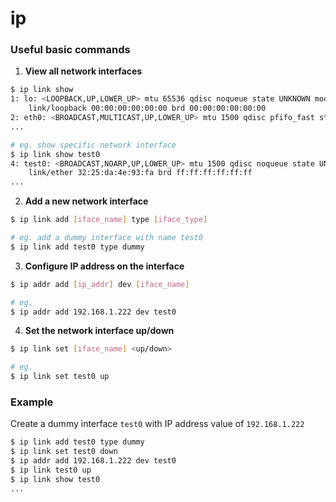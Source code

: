 # ip

### Useful basic commands

1. **View all network interfaces**

```bash
$ ip link show
1: lo: <LOOPBACK,UP,LOWER_UP> mtu 65536 qdisc noqueue state UNKNOWN mode DEFAULT group default qlen 1000
    link/loopback 00:00:00:00:00:00 brd 00:00:00:00:00:00
2: eth0: <BROADCAST,MULTICAST,UP,LOWER_UP> mtu 1500 qdisc pfifo_fast state UP mode DEFAULT group default qlen 1000
...

# eg. show specific network interface
$ ip link show test0
4: test0: <BROADCAST,NOARP,UP,LOWER_UP> mtu 1500 qdisc noqueue state UNKNOWN mode DEFAULT group default qlen 1000
    link/ether 32:25:da:4e:93:fa brd ff:ff:ff:ff:ff:ff
...
```

2. **Add a new network interface**

```bash
$ ip link add [iface_name] type [iface_type]

# eg. add a dummy interface with name test0
$ ip link add test0 type dummy

```

3. **Configure IP address on the interface**

```bash
$ ip addr add [ip_addr] dev [iface_name]

# eg.
$ ip addr add 192.168.1.222 dev test0
```

4. **Set the network interface up/down**

```bash
$ ip link set [iface_name] <up/down>

# eg.
$ ip link set test0 up
```

### Example

Create a dummy interface `test0` with IP address value of `192.168.1.222`

```bash
$ ip link add test0 type dummy
$ ip link set test0 down
$ ip addr add 192.168.1.222 dev test0
$ ip link test0 up
$ ip link show test0
...
```


